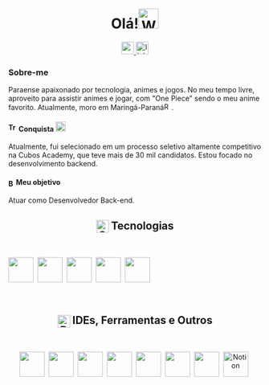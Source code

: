 
<h1 align="center">Olá!<img src="https://raw.githubusercontent.com/Tarikul-Islam-Anik/Animated-Fluent-Emojis/master/Emojis/Hand%20gestures/Waving%20Hand%20Medium-Light%20Skin%20Tone.png" alt="Waving Hand Medium-Light Skin Tone" width="40" height="40" /></h1>

<div align="center">
  <a href="mailto:cleberSanches59@gmail.com" target="_blank">
    <img src="https://img.shields.io/badge/Email-red?logo=gmail&logoColor=white&style=for-the-badge" height="25" alt="gmail logo"  />
  </a>
   <a href="https://www.linkedin.com/in/cleber-sanches-024414230/" target="_blank">
    <img src="https://img.shields.io/static/v1?message=LinkedIn&logo=linkedin&label=&color=0077B5&logoColor=white&labelColor=&style=for-the-badge" height="25" alt="linkedin logo"/>
  </a>
</div>

### Sobre-me

Paraense apaixonado por tecnologia, animes e jogos. No meu tempo livre, aproveito para assistir animes e jogar, com "One Piece" sendo o meu anime favorito. Atualmente, moro em Maringá-Paraná<img src="https://raw.githubusercontent.com/Tarikul-Islam-Anik/Animated-Fluent-Emojis/master/Emojis/Objects/Round%20Pushpin.png" alt="Round Pushpin" width="15" height="15" />.

<h4 ><img src="https://raw.githubusercontent.com/Tarikul-Islam-Anik/Animated-Fluent-Emojis/master/Emojis/Activities/Trophy.png" alt="Trophy" width="17" height="17" /> Conquista <img src="https://raw.githubusercontent.com/Tarikul-Islam-Anik/Animated-Fluent-Emojis/master/Emojis/Activities/Party%20Popper.png" alt="Party Popper" width="20" height="20" /></h4>
Atualmente, fui selecionado em um processo seletivo altamente competitivo na Cubos Academy, que teve mais de 30 mil candidatos. Estou focado no desenvolvimento backend.

</br>
<h4><img src="https://raw.githubusercontent.com/Tarikul-Islam-Anik/Animated-Fluent-Emojis/master/Emojis/Activities/Bullseye.png" alt="Bullseye" width="15" height="15" align="center"/>Meu objetivo </h4> Atuar como Desenvolvedor Back-end.

<h2 align="center"><img src="https://raw.githubusercontent.com/Tarikul-Islam-Anik/Animated-Fluent-Emojis/master/Emojis/Objects/Gear.png" alt="Gear" width="25" height="25" align="center" /> Tecnologias</h2>
</br>
<p align="center">
 
   <img src="https://skillicons.dev/icons?i=html" style="width: 50px; height: 50px;">&nbsp;
    <img src="https://skillicons.dev/icons?i=css" style="width: 50px; height: 50px;">&nbsp;
     <img src="https://skillicons.dev/icons?i=javascript" style="width: 50px; height: 50px;">&nbsp;
  <img src="https://skillicons.dev/icons?i=nodejs" style="width: 50px; height: 50px;">&nbsp;
  <img src="https://skillicons.dev/icons?i=express" style="width: 50px; height: 50px;">
 

</br>

</p>
<h2 align="center"><img src="https://raw.githubusercontent.com/Tarikul-Islam-Anik/Animated-Fluent-Emojis/master/Emojis/Hand%20gestures/Brain.png" alt="Brain" width="25" height="25" align="center" /> IDEs, Ferramentas e Outros</h2>
</br>
<p align="center">
  <img src="https://skillicons.dev/icons?i=git" style="width: 50px; height: 50px;">&nbsp;
  <img src="https://skillicons.dev/icons?i=vscode" style="width: 50px; height: 50px;">&nbsp;
  <img src="https://skillicons.dev/icons?i=github" style="width: 50px; height: 50px;">&nbsp;
  <img src="https://imgur.com/teFrovt.png" style="width: 50px; height: 50px;">&nbsp;
  <img src="https://skillicons.dev/icons?i=ai" style="width: 50px; height: 50px;">&nbsp;
  <img src="https://skillicons.dev/icons?i=ps" style="width: 50px; height: 50px;">&nbsp;
  <img src="https://skillicons.dev/icons?i=discord" style="width: 50px; height: 50px;">&nbsp;
  <img src="https://i.imgur.com/vRtW8Ix.png" alt="Notion" style="width: 50px; height: 50px;">&nbsp;
</br>
</p>



